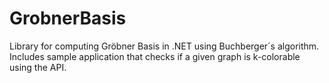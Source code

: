 # GrobnerBasis
Library for computing Gröbner Basis in .NET using Buchberger´s algorithm. Includes sample application that checks if a given graph is k-colorable using the API.
